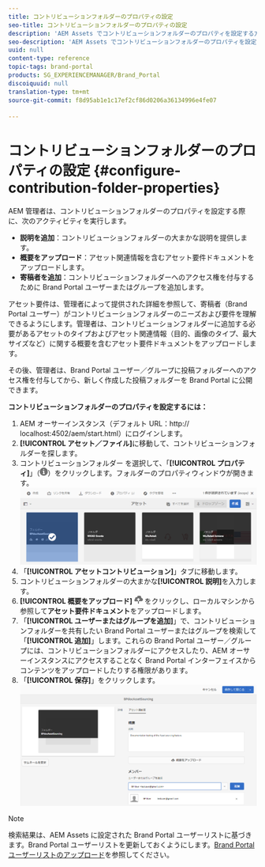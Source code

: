 ```yaml
---
title: コントリビューションフォルダーのプロパティの設定
seo-title: コントリビューションフォルダーのプロパティの設定
description: 'AEM Assets でコントリビューションフォルダーのプロパティを設定する方法を説明します。 '
seo-description: 'AEM Assets でコントリビューションフォルダーのプロパティを設定する方法を説明します。 '
uuid: null
content-type: reference
topic-tags: brand-portal
products: SG_EXPERIENCEMANAGER/Brand_Portal
discoiquuid: null
translation-type: tm+mt
source-git-commit: f8d95ab1e1c17ef2cf86d0206a36134996e4fe07

---
```



# コントリビューションフォルダーのプロパティの設定 {#configure-contribution-folder-properties}

AEM 管理者は、コントリビューションフォルダーのプロパティを設定する際に、次のアクティビティを実行します。

* **説明を追加**：コントリビューションフォルダーの大まかな説明を提供します。
* **概要をアップロード**：アセット関連情報を含むアセット要件ドキュメントをアップロードします。
* **寄稿者を追加**：コントリビューションフォルダーへのアクセス権を付与するために Brand Portal ユーザーまたはグループを追加します。

アセット要件は、管理者によって提供された詳細を参照して、寄稿者（Brand Portal ユーザー）がコントリビューションフォルダーのニーズおよび要件を理解できるようにします。管理者は、コントリビューションフォルダーに追加する必要があるアセットのタイプおよびアセット関連情報（目的、画像のタイプ、最大サイズなど）に関する概要を含むアセット要件ドキュメントをアップロードします。

その後、管理者は、Brand Portal ユーザー／グループに投稿フォルダーへのアクセス権を付与してから、新しく作成した投稿フォルダーを Brand Portal に公開できます。

**コントリビューションフォルダーのプロパティを設定するには：**
1. AEM オーサーインスタンス（デフォルト URL：http:// localhost:4502/aem/start.html）にログインします。
1. **[!UICONTROL アセット／ファイル]**&#x200B;に移動して、コントリビューションフォルダーを探します。
1. コントリビューションフォルダー を選択して、「**[!UICONTROL プロパティ]**」（![](assets/properties.png)）をクリックします。フォルダーのプロパティウィンドウが開きます。
   ![](assets/contribution-folder-property1.png)
1. 「**[!UICONTROL アセットコントリビューション]**」タブに移動します。
1. コントリビューションフォルダーの大まかな&#x200B;**[!UICONTROL 説明]**&#x200B;を入力します。
1. **[!UICONTROL 概要をアップロード]** ![](assets/upload.png) をクリックし、ローカルマシンから参照して&#x200B;**アセット要件ドキュメント**&#x200B;をアップロードします。
1. 「**[!UICONTROL ユーザーまたはグループを追加]**」で、コントリビューションフォルダーを共有したい Brand Portal ユーザーまたはグループを検索して「**[!UICONTROL 追加]**」します。これらの Brand Portal ユーザー／グループには、コントリビューションフォルダーにアクセスしたり、AEM オーサーインスタンスにアクセスすることなく Brand Portal インターフェイスからコンテンツをアップロードしたりする権限があります。
1. 「**[!UICONTROL 保存]**」をクリックします。
   ![](assets/contribution-folder-property2.png)

>[!NOTE]
>
>検索結果は、AEM Assets に設定された Brand Portal ユーザーリストに基づきます。Brand Portal ユーザーリストを更新しておくようにします。[Brand Portal ユーザーリストのアップロード](brand-portal-configure-asset-sourcing.md)を参照してください。